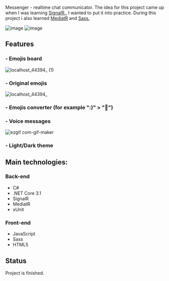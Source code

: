 Messenger - realtime chat communicator. The idea for this project came up when I was learning <a href="https://dotnet.microsoft.com/apps/aspnet/signalr">SignalR.</a>, I wanted to put it into practice. During this project i also learned <a href="https://medium.com/@ducmeit/net-core-using-cqrs-pattern-with-mediatr-part-1-55557e90931b">MediatR</a> and <a href="https://sass-lang.com/">Sass.</a>

![image](https://user-images.githubusercontent.com/52860350/98403497-5b478200-2069-11eb-876a-3d2ddb9f8284.png)
![image](https://user-images.githubusercontent.com/52860350/99070052-d64ff180-25af-11eb-9e80-ac56813c7bd2.png)


## Features

### - Emojis board <br>
![localhost_44394_ (1)](https://user-images.githubusercontent.com/52860350/98682836-a8c33800-2364-11eb-8c92-fae8f0307f4a.png)


### - Original emojis <br>
![localhost_44394_](https://user-images.githubusercontent.com/52860350/98682277-086d1380-2364-11eb-8471-fe4c034ded13.png)

### - Emojis converter (for example ":)" > "🙂")

### - Voice messages <br>
![ezgif com-gif-maker](https://user-images.githubusercontent.com/52860350/98684180-289dd200-2366-11eb-8d87-6d236a1a4ce8.gif)

### - Light/Dark theme
 
## Main technologies: 

### Back-end
 * C#
 * .NET Core 3.1
 * SignalR
 * MediatR
 * xUnit

### Front-end
 * JavaScript
 * Sass
 * HTML5 
 
## Status
Project is finished.
 
 


